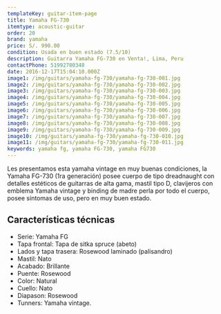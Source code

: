 ```yaml
---
templateKey: guitar-item-page
title: Yamaha FG-730
itemtype: acoustic-guitar
order: 20
brand: yamaha
price: S/. 990.00
condition: Usada en buen estado (7.5/10)
description: Guitarra Yamaha FG-730 en Venta!, Lima, Peru
contactPhone: 51992780348
date: 2016-12-17T15:04:10.000Z
image1: /img/guitars/yamaha-fg-730/yamaha-fg-730-001.jpg
image2: /img/guitars/yamaha-fg-730/yamaha-fg-730-002.jpg
image3: /img/guitars/yamaha-fg-730/yamaha-fg-730-003.jpg
image4: /img/guitars/yamaha-fg-730/yamaha-fg-730-004.jpg
image5: /img/guitars/yamaha-fg-730/yamaha-fg-730-005.jpg
image6: /img/guitars/yamaha-fg-730/yamaha-fg-730-006.jpg
image7: /img/guitars/yamaha-fg-730/yamaha-fg-730-007.jpg
image8: /img/guitars/yamaha-fg-730/yamaha-fg-730-008.jpg
image9: /img/guitars/yamaha-fg-730/yamaha-fg-730-009.jpg
image10: /img/guitars/yamaha-fg-730/yamaha-fg-730-010.jpg
image11: /img/guitars/yamaha-fg-730/yamaha-fg-730-011.jpg
keywords: yamaha fg, yamaha FG-730, yamaha FG730
---
```


Les presentamos esta yamaha vintage en muy buenas condiciones, la Yamaha FG-730 (1ra generación) posee cuerpo de tipo dreadnaught con detalles estéticos de guitarras de alta gama, mastil tipo D, clavijeros con emblema Yamaha vintage y binding de madre perla por todo el cuerpo, posee síntomas de uso, pero en muy buen estado.

## Características técnicas

* Serie: Yamaha FG
* Tapa frontal: Tapa de sitka spruce (abeto)
* Lados y tapa trasera: Rosewood laminado (palisandro)
* Mastil: Nato
* Acabado: Brillante
* Puente: Rosewood
* Color: Natural
* Cuello: Nato
* Diapason: Rosewood
* Tunners: Yamaha vintage.
